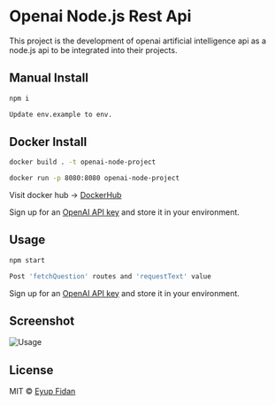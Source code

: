 # Openai Node.js Rest Api

This project is the development of openai artificial intelligence api as a node.js api to be integrated into their projects.

## Manual Install

```bash
npm i
```

```bash
Update env.example to env.
```

## Docker Install

```bash
docker build . -t openai-node-project
```

```bash
docker run -p 8080:8080 openai-node-project
```

Visit docker hub -> [DockerHub](https://hub.docker.com/r/eyupfidan/openai-node)

Sign up for an [OpenAI API key](https://platform.openai.com/overview) and store it in your environment.

## Usage

```bash
npm start
```

```bash
Post 'fetchQuestion' routes and 'requestText' value
```

Sign up for an [OpenAI API key](https://platform.openai.com/overview) and store it in your environment.

## Screenshot

![Usage](https://raw.githubusercontent.com/eyupfidan/openai-node-project/main/media/postman-post-request.png?token=GHSAT0AAAAAABZSP2HLFFF2XGRN2VG5GVRGY7KACFA)

## License

MIT © [Eyup Fidan](https://eyupfidan.com)
